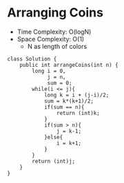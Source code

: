 # Arranging Coins

- Time Complexity: O(logN)
- Space Complexity: O(1)
  - N as length of colors

```
class Solution {
    public int arrangeCoins(int n) {
        long i = 0,
             j = n,
             sum = 0;
        while(i <= j){
            long k = i + (j-i)/2;
            sum = k*(k+1)/2;
            if(sum == n){
                return (int)k;
            }
            if(sum > n){
                j = k-1;
            }else{
                i = k+1;
            }
        }
        return (int)j;
    }
}
```
